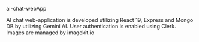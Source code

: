 ai-chat-webApp

AI chat web-application is developed utilizing React 19, Express and Mongo DB by utilizing Gemini AI. User authentication is enabled using Clerk. Images are managed by imagekit.io
